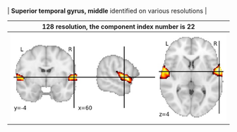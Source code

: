 


| **Superior temporal gyrus, middle** identified on various resolutions |

| 128 resolution, the component index number is 22|  
|:---:|  
| ![Component 128](../128/final/22.jpg "From component 128: Superior temporal gyrus, middle") |